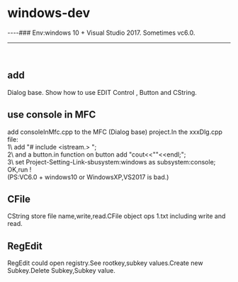 #  windows-dev

----### Env:windows 10 + Visual Studio 2017. Sometimes vc6.0. 

---

 
## add 
Dialog base. Show how to use EDIT Control , Button and CString.
 
## use console in MFC 
add consoleInMfc.cpp to the MFC (Dialog base) project.In the xxxDlg.cpp file:    
1\ add "# include <istream.> ";   
2\ and a button.in function on button add "cout<<""<<endl;";   
3\ set Project-Setting-Link-sbusystem:windows as subsystem:console;   
OK,run !   
(PS:VC6.0 + windows10 or WindowsXP,VS2017 is bad.)

## CFile
CString store file name,write,read.CFile object ops 1.txt including write and read.

## RegEdit
RegEdit could open registry.See rootkey,subkey values.Create new Subkey.Delete Subkey,Subkey value.  

